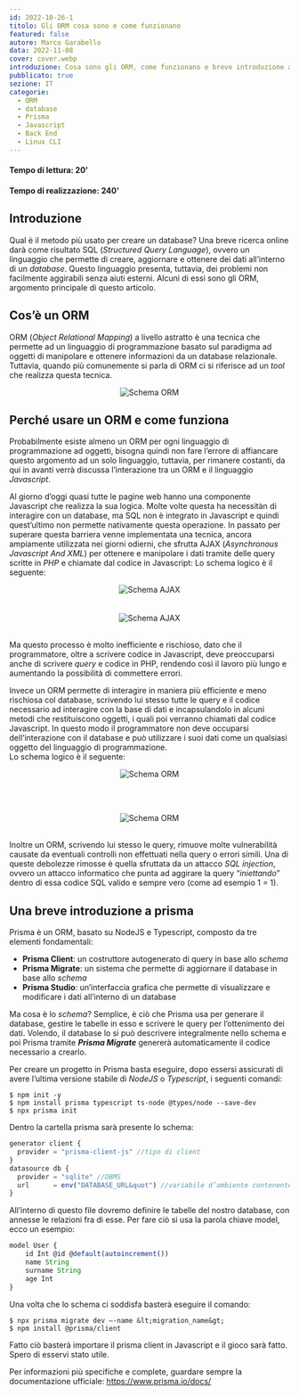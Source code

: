 ```yaml
---
id: 2022-10-26-1
titolo: Gli ORM cosa sono e come funzionano
featured: false
autore: Marco Garabello
data: 2022-11-08
cover: cover.webp
introduzione: Cosa sono gli ORM, come funzionano e breve introduzione a Prisma
pubblicato: true
sezione: IT
categorie:
  - ORM
  - database
  - Prisma
  - Javascript
  - Back End
  - Linux CLI
---
```


#### Tempo di lettura: 20'
#### Tempo di realizzazione: 240'

## Introduzione

Qual è il metodo più usato per creare un database? Una breve ricerca online darà come risultato SQL (_Structured Query Language_), ovvero un linguaggio che permette di creare, aggiornare e ottenere dei dati all’interno di un _database_. Questo linguaggio presenta, tuttavia, dei problemi non facilmente aggirabili senza aiuti esterni. Alcuni di essi sono gli ORM, argomento principale di questo articolo.


## Cos’è un ORM

ORM (_Object Relational Mapping_) a livello astratto è una tecnica che permette ad un linguaggio di programmazione basato sul paradigma ad oggetti di manipolare e ottenere informazioni da un database relazionale. Tuttavia, quando più comunemente si parla di ORM ci si riferisce ad un _tool_ che realizza questa tecnica.

<center>
  <img src="/img/posts/gli-orm-cosa-sono-e-come-funzionano/orm.webp" alt="Schema ORM"/>
</center>


## Perché usare un ORM e come funziona

Probabilmente esiste almeno un ORM per ogni linguaggio di programmazione ad oggetti, bisogna quindi non fare l’errore di affiancare questo argomento ad un solo linguaggio, tuttavia, per rimanere costanti, da qui in avanti verrà discussa l’interazione tra un ORM e il linguaggio _Javascript_.

Al giorno d’oggi quasi tutte le pagine web hanno una componente Javascript che realizza la sua logica. Molte volte questa ha necessitàn di interagire con un database, ma SQL non è integrato in Javascript e quindi quest’ultimo non permette nativamente questa operazione. In passato per superare questa barriera venne implementata una tecnica, ancora ampiamente utilizzata nei giorni odierni, che sfrutta AJAX (_Asynchronous Javascript And XML_) per ottenere e manipolare i dati tramite delle query scritte in _PHP_ e chiamate dal codice in Javascript: Lo schema logico è il seguente:

<center>
  <img src="/img/posts/gli-orm-cosa-sono-e-come-funzionano/ajax.webp" alt="Schema AJAX"/>
</center>
<br><br>
<center>
  <img src="/img/posts/gli-orm-cosa-sono-e-come-funzionano/ajaximg.webp" alt="Schema AJAX"/>
</center>
<br>

Ma questo processo è molto inefficiente e rischioso, dato che il programmatore, oltre a scrivere codice in Javascript, deve preoccuparsi anche di scrivere _query_ e codice in PHP, rendendo così il lavoro più lungo e aumentando la possibilità di commettere errori.

Invece un ORM permette di interagire in maniera più efficiente e meno rischiosa col database, scrivendo lui stesso tutte le query e il codice necessario ad interagire con la base di dati e incapsulandolo in alcuni metodi che restituiscono oggetti, i quali poi verranno chiamati dal codice Javascript. In questo modo il programmatore non deve occuparsi dell’interazione con il database e può utilizzare i suoi dati come un qualsiasi oggetto del linguaggio di programmazione.<br>
Lo schema logico è il seguente:

<center>
  <img src="/img/posts/gli-orm-cosa-sono-e-come-funzionano/ormschema.webp" alt="Schema ORM"/>
</center>

<br><br>

<center>
  <img src="/img/posts/gli-orm-cosa-sono-e-come-funzionano/ormimgtwo.webp" alt="Schema ORM"/>
</center>
<br>

Inoltre un ORM, scrivendo lui stesso le query, rimuove molte vulnerabilità causate da eventuali controlli non effettuati nella query o errori simili. Una di queste debolezze rimosse è quella sfruttata da un attacco _SQL injection_, ovvero un attacco informatico che punta ad aggirare la query “_iniettando_” dentro di essa codice SQL valido e sempre vero (come ad esempio 1 = 1).


## Una breve introduzione a prisma

Prisma è un ORM, basato su NodeJS e Typescript, composto da tre elementi fondamentali:
  - **Prisma Client**: un costruttore autogenerato di query in base allo _schema_
  - **Prisma Migrate**: un sistema che permette di aggiornare il database in base allo _schema_
  - **Prisma Studio**: un’interfaccia grafica che permette di visualizzare e modificare i dati all’interno di un database

Ma cosa è lo _schema_? Semplice, è ciò che Prisma usa per generare il database, gestire le tabelle in esso e scrivere le query per l’ottenimento dei dati. Volendo, il database lo si può descrivere integralmente nello schema e poi Prisma tramite _**Prisma Migrate**_ genererà automaticamente il codice necessario a crearlo.

Per creare un progetto in Prisma basta eseguire, dopo essersi assicurati di avere l’ultima versione stabile di _NodeJS_ o _Typescript_, i seguenti comandi:

```console
$ npm init -y
$ npm install prisma typescript ts-node @types/node --save-dev
$ npx prisma init

```
Dentro la cartella prisma sarà presente lo schema:

```js
generator client {
  provider = "prisma-client-js" //tipo di client
}
datasource db {
  provider = "sqlite" //DBMS
  url      = env("DATABASE_URL&quot") //variabile d’ambiente contenente l’url del DB
}
```

All’interno di questo file dovremo definire le tabelle del nostro database, con annesse le relazioni
fra di esse. Per fare ciò si usa la parola chiave model, ecco un esempio:

```js
model User {
    id Int @id @default(autoincrement())
    name String
    surname String
    age Int
}

```
Una volta che lo schema ci soddisfa basterà eseguire il comando:

```console
$ npx prisma migrate dev –-name &lt;migration_name&gt;
$ npm install @prisma/client

```

Fatto ciò basterà importare il prisma client in Javascript e il gioco sarà fatto. Spero di esservi stato
utile.

Per informazioni più specifiche e complete, guardare sempre la documentazione ufficiale: <a href="https://www.prisma.io/docs/" target="_blank">https://www.prisma.io/docs/</a>